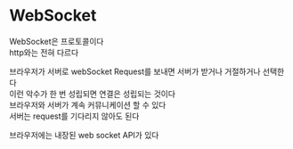 # WebSocket

WebSocket은 프로토콜이다  
http와는 전혀 다르다

브라우저가 서버로 webSocket Request를 보내면 서버가 받거나 거절하거나 선택한다  
이런 악수가 한 번 성립되면 연결은 성립되는 것이다  
브라우저와 서버가 계속 커뮤니케이션 할 수 있다  
서버는 request를 기다리지 않아도 된다

브라우저에는 내장된 web socket API가 있다
